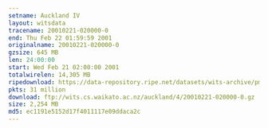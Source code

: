 ```yaml
---
setname: Auckland IV
layout: witsdata
tracename: 20010221-020000-0
end: Thu Feb 22 01:59:59 2001
originalname: 20010221-020000-0
gzsize: 645 MB
len: 24:00:00
start: Wed Feb 21 02:00:00 2001
totalwirelen: 14,305 MB
ripedownload: https://data-repository.ripe.net/datasets/wits-archive/pma/long/auck/4//20010221-020000-0.gz
pkts: 31 million
download: ftp://wits.cs.waikato.ac.nz/auckland/4/20010221-020000-0.gz
size: 2,254 MB
md5: ec1191e5152d17f4011117e09ddaca2c
---
```

